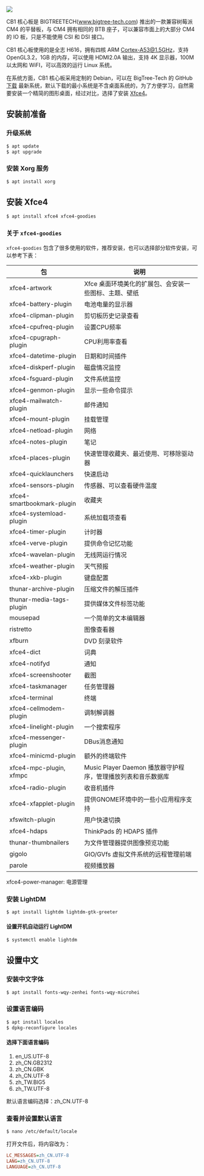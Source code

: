 
![](/images/cb1.jpg)

CB1 核心板是 BIGTREETECH(www.bigtree-tech.com) 推出的一款兼容树莓派 CM4 的平替板，与 CM4 拥有相同的 BTB 座子，可以兼容市面上的大部分 CM4 的 IO 板，只是不能使用 CSI 和 DSI 接口。

<!--more-->

CB1 核心板使用的是全志 H616，拥有四核 ARM Cortex-A53@1.5GHz，支持 OpenGL3.2，1GB 的内存，可以使用 HDMI2.0A 输出，支持 4K 显示器，100M 以太网和 WiFI，可以高效的运行 Linux 系统。

在系统方面，CB1 核心板采用定制的 Debian，可以在 BigTree-Tech 的 GitHub [下载](https://github.com/bigtreetech/CB1/releases) 最新系统，默认下载的最小系统是不含桌面系统的，为了方便学习，自然需要安装一个精简的图形桌面，经过对比，选择了安装 [Xfce4](https://xfce.org)。

## 安装前准备

### 升级系统

```bash
$ apt update
$ apt upgrade
```

### 安装 Xorg 服务

```bash
$ apt install xorg
```

## 安装 Xfce4

```bash
$ apt install xfce4 xfce4-goodies
```

### 关于 `xfce4-goodies`

`xfce4-goodies` 包含了很多使用的软件，推荐安装，也可以选择部分软件安装，可以参考下表：

| 包 | 说明 |
| --- | --- |
| xfce4-artwork | Xfce 桌面环境美化的扩展包、会安装一些图标、主题、壁纸 |
| xfce4-battery-plugin | 电池电量的显示器 |
| xfce4-clipman-plugin | 剪切板历史记录查看 |
| xfce4-cpufreq-plugin | 设置CPU频率 |
| xfce4-cpugraph-plugin | CPU利用率查看 |
| xfce4-datetime-plugin | 日期和时间插件 |
| xfce4-diskperf-plugin | 磁盘情况监控 |
| xfce4-fsguard-plugin | 文件系统监控 |
| xfce4-genmon-plugin | 显示一些命令提示 |
| xfce4-mailwatch-plugin | 邮件通知 |
| xfce4-mount-plugin | 挂载管理 |
| xfce4-netload-plugin | 网络 |
| xfce4-notes-plugin | 笔记 |
| xfce4-places-plugin | 快速管理收藏夹、最近使用、可移除驱动器 |
| xfce4-quicklaunchers | 快速启动 |
| xfce4-sensors-plugin | 传感器、可以查看硬件温度 |
| xfce4-smartbookmark-plugin | 收藏夹 |
| xfce4-systemload-plugin | 系统加载项查看 |
| xfce4-timer-plugin | 计时器 |
| xfce4-verve-plugin | 提供命令记忆功能 |
| xfce4-wavelan-plugin | 无线网运行情况 |
| xfce4-weather-plugin | 天气预报 |
| xfce4-xkb-plugin | 键盘配置 |
| thunar-archive-plugin | 压缩文件的解压插件 |
| thunar-media-tags-plugin | 提供媒体文件标签功能 |
| mousepad | 一个简单的文本编辑器 |
| ristretto | 图像查看器 |
| xfburn | DVD 刻录软件 |
| xfce4-dict | 词典 |
| xfce4-notifyd | 通知 |
| xfce4-screenshooter | 截图 |
| xfce4-taskmanager | 任务管理器 |
| xfce4-terminal | 终端 |
| xfce4-cellmodem-plugin | 调制解调器 |
| xfce4-linelight-plugin | 一个搜索程序 |
| xfce4-messenger-plugin | DBus消息通知 |
| xfce4-minicmd-plugin | 额外的终端软件 |
| xfce4-mpc-plugin, xfmpc | Music Player Daemon 播放器守护程序，管理播放列表和音乐数据库 |
| xfce4-radio-plugin | 收音机插件 |
| xfce4-xfapplet-plugin | 提供GNOME环境中的一些小应用程序支持 |
| xfswitch-plugin | 用户快速切换 |
| xfce4-hdaps | ThinkPads 的 HDAPS 插件 |
| thunar-thumbnailers | 为文件管理器提供图像预览功能 |
| gigolo | GIO/GVfs 虚拟文件系统的远程管理前端 |
| parole | 视频播放器 |
xfce4-power-manager: 电源管理

### 安装 LightDM

```bash
$ apt install lightdm lightdm-gtk-greeter
```

#### 设置开机自动运行 LightDM

```bash
$ systemctl enable lightdm
```

## 设置中文

### 安装中文字体

```bash
$ apt install fonts-wqy-zenhei fonts-wqy-microhei
```

### 设置语言编码

```bash
$ apt install locales
$ dpkg-reconfigure locales
```

#### 选择下面语言编码

1. en_US.UTF-8
2. zh_CN.GB2312
3. zh_CN.GBK
4. zh_CN.UTF-8
5. zh_TW.BIG5
6. zh_TW.UTF-8

默认语言编码选择：zh_CN.UTF-8

### 查看并设置默认语言

```bash
$ nano /etc/default/locale
```

打开文件后，将内容改为：

```ini
LC_MESSAGES=zh_CN.UTF-8
LANG=zh_CN.UTF-8
LANGUAGE=zh_CN.UTF-8
```
